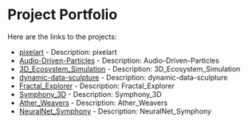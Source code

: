 # Project Portfolio

Here are the links to the projects:

*   [pixelart](https://yashm20.github.io/projects/pixelart/index.html) - Description: pixelart
*   [Audio-Driven-Particles](https://yashm20.github.io/projects/Audio-Driven-Particles/index.html) - Description: Audio-Driven-Particles
*   [3D_Ecosystem_Simulation](https://yashm20.github.io/projects/3D_Ecosystem_Simulation/index.html) - Description: 3D_Ecosystem_Simulation
*   [dynamic-data-sculpture](https://yashm20.github.io/projects/dynamic-data-sculpture/index.html) - Description: dynamic-data-sculpture
*   [Fractal_Explorer](https://yashm20.github.io/projects/Fractal_Explorer/index.html) - Description: Fractal_Explorer
*   [Symphony_3D](https://yashm20.github.io/projects/Symphony_3D/index.html) - Description: Symphony_3D
*   [Ather_Weavers](https://yashm20.github.io/projects/Ather_Weavers/index.html) - Description: Ather_Weavers
*   [NeuralNet_Symphony](https://yashm20.github.io/projects/NeuralNet_Symphony/index.html) - Description: NeuralNet_Symphony
